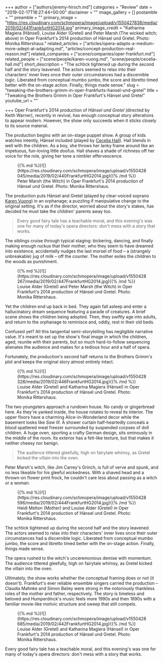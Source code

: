 +++
author = ["authors/jeremy-hirsch.md"]
categories = "Review"
date = "2019-02-17T18:27:44+00:00"
disclaimer = ""
image_gallery = []
postamble = ""
preamble = ""
primary_image = "https://res.cloudinary.com/schmopera/image/upload/v1550427838/media/2019/02/441FrankfurtHG2014.jpg"
primary_image_credit = "Katharina Magiera (Hänsel), Louise Alder (Gretel) and Peter Marsh (The wicked witch; above) in Oper Frankfurt's 2014 production of Hänsel und Gretel. Photo: Monika Rittershaus."
related_articles = ["articles/opera-adapts-a-medium-more-adept-at-adapting.md", "articles/concept-production-real-reason.md"]
related_companies = ["scene/companies/oper-frankfurt.md"]
related_people = ["scene/people/karen-vuong.md", "scene/people/cecelia-hall.md"]
short_description = "The schtick tightened up during the second half and the story leavened. The actors seemed to relax into their characters' inner lives once their outer circumstances had a discernible logic. Liberated from conceptual mumbo jumbo, the score and libretto timed better with the on-stage action. Finally, things made sense."
slug = "tweaking-the-brothers-grimm-in-oper-frankfurts-hansel-und-gretel"
title = "Tweaking the Brothers Grimm in Oper Frankfurt's Hänsel und Gretel"
youtube_url = ""

+++
Oper Frankfurt's 2014 production of _Hänsel und Gretel_ (directed by Keith Warner), recently in revival, has enough conceptual story alterations to appear modern. However, the show only succeeds when it sticks closely to its source material.

The production begins with an on-stage puppet show. A group of kids watches intently, Hänsel included (played by [Cecelia Hall](/scene/people/cecelia-hall/)). Hall blends in well with the children. As a boy, she throws her lanky frame around like an impetuous, fun-loving little doofus. Hall shaves a shade of richness off her voice for the role, giving her tone a nimbler effervescence.

<figure data-type="image">{{% md %}}![](https://res.cloudinary.com/schmopera/image/upload/v1550428045/media/2019/02/440FrankfurtHG2014.jpg){{% /md %}}

<figcaption>Peter Marsh (the Witch) in Oper Frankfurt's 2014 production of Hänsel und Gretel. Photo: Monika Rittershaus.</figcaption>

</figure>

The production puts Hänsel and Gretel (played by clear-voiced soprano [Karen Vuong](/scene/people/karen-vuong/)) in an orphanage; a puzzling if manipulative change to the original setting. It's as if the director, worried about the story's stakes, has decided he must take the children' parents away too.

> Every good fairy tale has a teachable moral, and this evening's was one for many of today's opera directors: don't mess with a story that works.

The siblings cruise through typical staging: bickering, dancing, and finally making enough ruckus that their mother, who they seem to have dreamed into existence, accidentally nudges the last morsel of food – a (strangely unbreakable) jug of milk – off the counter. The mother exiles the children to the woods as punishment.

<figure data-type="image">{{% md %}}![](https://res.cloudinary.com/schmopera/image/upload/v1550428267/media/2019/02/447FrankfurtHG2014.jpg){{% /md %}}

<figcaption>Louise Alder (Gretel) and Peter Marsh (the Witch) in Oper Frankfurt's 2014 production of Hänsel und Gretel. Photo: Monika Rittershaus.</figcaption>

</figure>

Yet the children end up back in bed. They again fall asleep and enter a hallucinatory dream sequence featuring a parade of creatures. A brief scene shows the children being adopted. Then, they swiftly age into adults, and return to the orphanage to reminisce and, oddly, rest in their old beds.

Confused yet? All this tangential semi-storytelling has negligible narrative value. It's meant to set up the show's final image in which the children, aged, reunite with their parents, but so much hard-to-follow sequencing alienates the audience and makes for a tedious hour and a half of opera.

Fortunately, the production's second half returns to the Brothers Grimm's plot and keeps the original story almost entirely intact.

<figure data-type="image">{{% md %}}![](https://res.cloudinary.com/schmopera/image/upload/v1550428328/media/2019/02/446FrankfurtHG2014.jpg){{% /md %}}

<figcaption>Louise Alder (Gretel) and Katharina Magiera (Hänsel) in Oper Frankfurt's 2014 production of Hänsel und Gretel. Photo: Monika Rittershaus.</figcaption>

</figure>

The two youngsters approach a rundown house. No candy or gingerbread here. As they're yanked inside, the house rotates to reveal its interior. The upper floors have a charming Alice-in-Wonderland decor while the basement looks like _Saw III_. A shower curtain half-heartedly conceals a blood spattered meat freezer surrounded by suspended corpses of doll children. A huge oven, sporting a crafty German design, sits ominously in the middle of the room. Its exterior has a felt-like texture, but that makes it neither cheesy nor benign.

> The audience tittered gleefully, high on fairytale whimsy, as Gretel kicked the villain into the oven.

Peter Marsh's witch, like Jim Carrey's Grinch, is full of verve and spunk, and no less likeable for his gleeful wickedness. With a shaved head and a thrown-on flower print frock, he couldn't care less about passing as a witch or a woman.

<figure data-type="image">{{% md %}}![](https://res.cloudinary.com/schmopera/image/upload/v1550428596/media/2019/02/444FrankfurtHG2014.jpg){{% /md %}}

<figcaption>Heidi Melton (Mother) and Louise Alder (Gretel) in Oper Frankfurt's 2014 production of Hänsel und Gretel. Photo: Monika Rittershaus.</figcaption>

</figure>

The schtick tightened up during the second half and the story leavened. The actors seemed to relax into their characters' inner lives once their outer circumstances had a discernible logic. Liberated from conceptual mumbo jumbo, the score and libretto timed better with the on-stage action. Finally, things made sense.

The opera rushed to the witch's unceremonious demise with momentum. The audience tittered gleefully, high on fairytale whimsy, as Gretel kicked the villain into the oven.

Ultimately, the show works whether the conceptual framing does or not (it doesn't). Frankfurt's ever reliable ensemble singers carried the production – Claudia Mahnke and Simon Bailey were strong in the notoriously thankless roles of the mother and father, respectively. The story is timeless and beloved and Humperdinck's music feels more 1990s and then 1890s with a familiar movie-like motivic structure and sweep that still compels.

<figure data-type="image">{{% md %}}![](https://res.cloudinary.com/schmopera/image/upload/v1550428685/media/2019/02/442FrankfurtHG2014.jpg){{% /md %}}

<figcaption>Louise Alder (Gretel) and Katharina Magiera (Hänsel) in Oper Frankfurt's 2014 production of Hänsel und Gretel. Photo: Monika Rittershaus.</figcaption>

</figure>

Every good fairy tale has a teachable moral, and this evening's was one for many of today's opera directors: don't mess with a story that works.